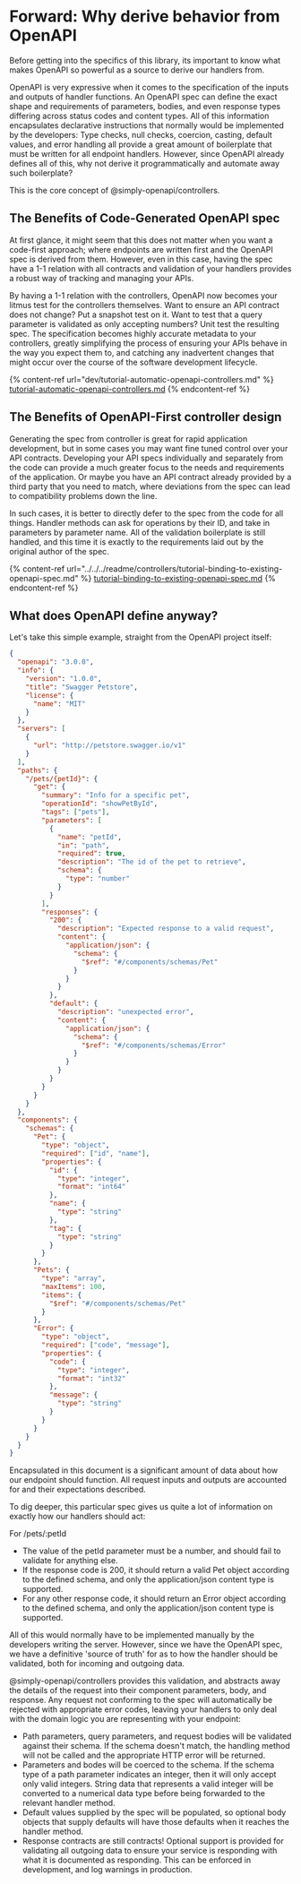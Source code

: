 # Forward: Why derive behavior from OpenAPI

Before getting into the specifics of this library, its important to know what makes OpenAPI so powerful as a source to derive our handlers from.

OpenAPI is very expressive when it comes to the specification of the inputs and outputs of handler functions. An OpenAPI spec can define the exact shape and requirements of parameters, bodies, and even response types differing across status codes and content types. All of this information encapsulates declarative instructions that normally would be implemented by the developers: Type checks, null checks, coercion, casting, default values, and error handling all provide a great amount of boilerplate that must be written for all endpoint handlers. However, since OpenAPI already defines all of this, why not derive it programmatically and automate away such boilerplate?

This is the core concept of @simply-openapi/controllers.

## The Benefits of Code-Generated OpenAPI spec

At first glance, it might seem that this does not matter when you want a code-first approach; where endpoints are written first and the OpenAPI spec is derived from them. However, even in this case, having the spec have a 1-1 relation with all contracts and validation of your handlers provides a robust way of tracking and managing your APIs.

By having a 1-1 relation with the controllers, OpenAPI now becomes your litmus test for the controllers themselves. Want to ensure an API contract does not change? Put a snapshot test on it. Want to test that a query parameter is validated as only accepting numbers? Unit test the resulting spec. The specification becomes highly accurate metadata to your controllers, greatly simplifying the process of ensuring your APIs behave in the way you expect them to, and catching any inadvertent changes that might occur over the course of the software development lifecycle.

{% content-ref url="dev/tutorial-automatic-openapi-controllers.md" %}
[tutorial-automatic-openapi-controllers.md](dev/tutorial-automatic-openapi-controllers.md)
{% endcontent-ref %}

## The Benefits of OpenAPI-First controller design

Generating the spec from controller is great for rapid application development, but in some cases you may want fine tuned control over your API contracts. Developing your API specs individually and separately from the code can provide a much greater focus to the needs and requirements of the application. Or maybe you have an API contract already provided by a third party that you need to match, where deviations from the spec can lead to compatibility problems down the line.

In such cases, it is better to directly defer to the spec from the code for all things. Handler methods can ask for operations by their ID, and take in parameters by parameter name. All of the validation boilerplate is still handled, and this time it is exactly to the requirements laid out by the original author of the spec.

{% content-ref url="../../../readme/controllers/tutorial-binding-to-existing-openapi-spec.md" %}
[tutorial-binding-to-existing-openapi-spec.md](../../../readme/controllers/tutorial-binding-to-existing-openapi-spec.md)
{% endcontent-ref %}

## What does OpenAPI define anyway?

Let's take this simple example, straight from the OpenAPI project itself:

```json
{
  "openapi": "3.0.0",
  "info": {
    "version": "1.0.0",
    "title": "Swagger Petstore",
    "license": {
      "name": "MIT"
    }
  },
  "servers": [
    {
      "url": "http://petstore.swagger.io/v1"
    }
  ],
  "paths": {
    "/pets/{petId}": {
      "get": {
        "summary": "Info for a specific pet",
        "operationId": "showPetById",
        "tags": ["pets"],
        "parameters": [
          {
            "name": "petId",
            "in": "path",
            "required": true,
            "description": "The id of the pet to retrieve",
            "schema": {
              "type": "number"
            }
          }
        ],
        "responses": {
          "200": {
            "description": "Expected response to a valid request",
            "content": {
              "application/json": {
                "schema": {
                  "$ref": "#/components/schemas/Pet"
                }
              }
            }
          },
          "default": {
            "description": "unexpected error",
            "content": {
              "application/json": {
                "schema": {
                  "$ref": "#/components/schemas/Error"
                }
              }
            }
          }
        }
      }
    }
  },
  "components": {
    "schemas": {
      "Pet": {
        "type": "object",
        "required": ["id", "name"],
        "properties": {
          "id": {
            "type": "integer",
            "format": "int64"
          },
          "name": {
            "type": "string"
          },
          "tag": {
            "type": "string"
          }
        }
      },
      "Pets": {
        "type": "array",
        "maxItems": 100,
        "items": {
          "$ref": "#/components/schemas/Pet"
        }
      },
      "Error": {
        "type": "object",
        "required": ["code", "message"],
        "properties": {
          "code": {
            "type": "integer",
            "format": "int32"
          },
          "message": {
            "type": "string"
          }
        }
      }
    }
  }
}
```

Encapsulated in this document is a significant amount of data about how our endpoint should function. All request inputs and outputs are accounted for and their expectations described.

To dig deeper, this particular spec gives us quite a lot of information on exactly how our handlers should act:

For /pets/:petId

* The value of the petId parameter must be a number, and should fail to validate for anything else.
* If the response code is 200, it should return a valid Pet object according to the defined schema, and only the application/json content type is supported.
* For any other response code, it should return an Error object according to the defined schema, and only the application/json content type is supported.

All of this would normally have to be implemented manually by the developers writing the server. However, since we have the OpenAPI spec, we have a definitive 'source of truth' for as to how the handler should be validated, both for incoming and outgoing data.

@simply-openapi/controllers provides this validation, and abstracts away the details of the request into their component parameters, body, and response. Any request not conforming to the spec will automatically be rejected with appropriate error codes, leaving your handlers to only deal with the domain logic you are representing with your endpoint:

* Path parameters, query parameters, and request bodies will be validated against their schema. If the schema doesn't match, the handling method will not be called and the appropriate HTTP error will be returned.
* Parameters and bodes will be coerced to the schema. If the schema type of a path parameter indicates an integer, then it will only accept only valid integers. String data that represents a valid integer will be converted to a numerical data type before being forwarded to the relevant handler method.
* Default values supplied by the spec will be populated, so optional body objects that supply defaults will have those defaults when it reaches the handler method.
* Response contracts are still contracts! Optional support is provided for validating all outgoing data to ensure your service is responding with what it is documented as responding. This can be enforced in development, and log warnings in production.
